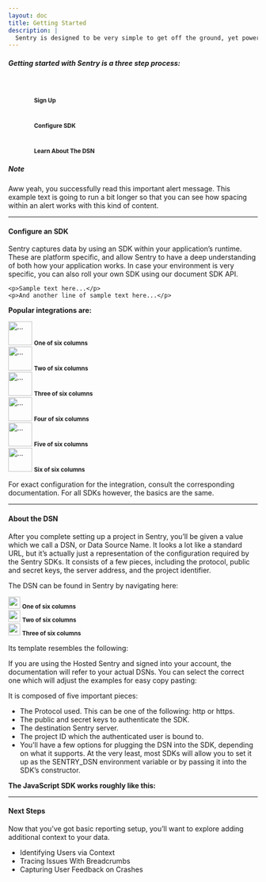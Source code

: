 ```yaml
---
layout: doc
title: Getting Started
description: |
  Sentry is designed to be very simple to get off the ground, yet powerful to grow into. If you have never used Sentry before, this tutorial will help you with getting started.
---
```

<h5 class="text-center mb-3">Getting started with Sentry is a three step process:</h5>

<div class="row bg-light process mb-4">
  <div class="col py-2 text-center">
    <svg src="img/svg/configure-sdk.svg" alt="..." class="icon mx-auto d-block" height="48" width="48"/>
    <small><b>Sign Up</b></small>
  </div>
  <div class="col py-2 text-center">
    <svg src="../img/svg/sidebar/configure-sdk.svg" alt="..." class="mx-auto d-block" height="48" width="48"/>
    <small><b>Configure SDK</b></small>
  </div>
  <div class="col py-2 text-center">
    <svg src="../img/svg/sidebar/configure-sdk.svg" alt="..." class="mx-auto d-block" height="48" width="48"/>
    <small><b>Learn About The DSN</b></small>
  </div>
</div>

<div class="alert alert-warning" role="alert">
  <h5 class="alert-heading">Note</h5>
  <p>Aww yeah, you successfully read this important alert message. This example text is going to run a bit longer so that you can see how spacing within an alert works with this kind of content.</p>
</div>

---

#### Configure an SDK

Sentry captures data by using an SDK within your application’s runtime. These are platform specific, and allow Sentry to have a deep understanding of both how your application works. In case your environment is very specific, you can also roll your own SDK using our document SDK API.

<pre class="pre p-2 mb-5"><code>&lt;p&gt;Sample text here...&lt;/p&gt;
&lt;p&gt;And another line of sample text here...&lt;/p&gt;
</code></pre>

**Popular integrations are:**
<div class="integrations mb-2">
  <div class="row">
    <div class="col-sm">
      <img src="..." alt="..." class="img-thumbnail rounded mx-auto d-block" height="48" width="48"/>
      <small><b>One of six columns</b></small>
    </div>
    <div class="col-sm">
      <img src="..." alt="..." class="img-thumbnail rounded mx-auto d-block" height="48" width="48"/>
      <small><b>Two of six columns</b></small>
    </div>
    <div class="col-sm">
      <img src="..." alt="..." class="img-thumbnail rounded mx-auto d-block" height="48" width="48"/>
      <small><b>Three of six columns</b></small>
    </div>
  </div>
  <div class="row">
    <div class="col-sm">
      <img src="..." alt="..." class="img-thumbnail rounded mx-auto d-block" height="48" width="48"/>
      <small><b>Four of six columns</b></small>
    </div>
    <div class="col-sm">
      <img src="..." alt="..." class="img-thumbnail rounded mx-auto d-block" height="48" width="48"/>
      <small><b>Five of six columns</b></small>
    </div>
    <div class="col-sm">
      <img src="..." alt="..." class="img-thumbnail rounded mx-auto d-block" height="48" width="48"/>
      <small><b>Six of six columns</b></small>
    </div>
  </div>
</div>

For exact configuration for the integration, consult the corresponding documentation. For all SDKs however, the basics are the same.

---

#### About the DSN

After you complete setting up a project in Sentry, you’ll be given a value which we call a DSN, or Data Source Name. It looks a lot like a standard URL, but it’s actually just a representation of the configuration required by the Sentry SDKs. It consists of a few pieces, including the protocol, public and secret keys, the server address, and the project identifier.

The DSN can be found in Sentry by navigating here:

<div class="row bg-light process mb-4">
  <div class="col py-2">
    <img src="..." class="icon icon-1 rounded align-self-start mr-2" height="24" width="24"/>
    <small><b>One of six columns</b></small>
  </div>
  <div class="col py-2">
    <img src="..." class="icon icon-1 rounded align-self-start mr-2" height="24" width="24"/>
    <small><b>Two of six columns</b></small>
  </div>
  <div class="col py-2">
    <img src="..." class="icon icon-1 rounded align-self-start mr-2" height="24" width="24"/>
    <small><b>Three of six columns</b></small>
  </div>
</div>

Its template resembles the following:

If you are using the Hosted Sentry and signed into your account, the documentation will refer to your actual DSNs. You can select the correct one which will adjust the examples for easy copy pasting:

It is composed of five important pieces:

- The Protocol used. This can be one of the following: http or https.
- The public and secret keys to authenticate the SDK.
- The destination Sentry server.
- The project ID which the authenticated user is bound to.
- You’ll have a few options for plugging the DSN into the SDK, depending on what it 	supports. At the very least, most SDKs will allow you to set it up as the 	SENTRY_DSN environment variable or by passing it into the SDK’s constructor.


**The JavaScript SDK works roughly like this:**

---

#### Next Steps

Now that you’ve got basic reporting setup, you’ll want to explore adding additional context to your data.

- Identifying Users via Context
- Tracing Issues With Breadcrumbs
- Capturing User Feedback on Crashes
